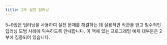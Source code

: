 ```yaml
---
title: 2부 실전 딥러닝
---
```


5~9장은 딥러닝을 사용하여 실전 문제를 해결하는 데 실용적인 직관을 얻고 필수적인 딥러닝 모범 사례에 익숙하도록 안내합니다. 이 책에 있는 프로그래밍 예제 대부분은 2부에 집중되어 있습니다.
